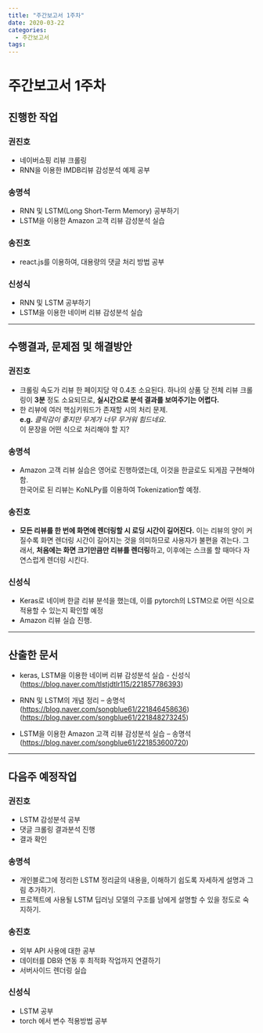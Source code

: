```yaml
---
title: "주간보고서 1주차"
date: 2020-03-22
categories:
  - 주간보고서
tags:
---
```


# 주간보고서 1주차


## 진행한 작업

### 권진호
- 네이버쇼핑 리뷰 크롤링
- RNN을 이용한 IMDB리뷰 감성분석 예제 공부

### 송명석
- RNN 및 LSTM(Long Short-Term Memory) 공부하기
- LSTM을 이용한 Amazon 고객 리뷰 감성분석 실습

### 송진호
- react.js를 이용하여, 대용량의 댓글 처리 방법 공부

### 신성식
- RNN 및 LSTM 공부하기
- LSTM을 이용한 네이버 리뷰 감성분석 실습 

-----

## 수행결과, 문제점 및 해결방안

### 권진호
- 크롤링 속도가 리뷰 한 페이지당 약 0.4초 소요된다. 하나의 상품 당 전체 리뷰 크롤링이 **3분** 정도 소요되므로, **실시간으로 분석 결과를 보여주기는 어렵다.**
- 한 리뷰에 여러 핵심키워드가 존재할 시의 처리 문제.  
**e.g.** *클릭감이 좋지만 무게가 너무 무거워 힘드네요*.  
이 문장을 어떤 식으로 처리해야 할 지?

### 송명석
- Amazon 고객 리뷰 실습은 영어로 진행하였는데, 이것을 한글로도 되게끔 구현해야 함.  
한국어로 된 리뷰는 KoNLPy를 이용하여 Tokenization할 예정.

### 송진호
- **모든 리뷰를 한 번에 화면에 렌더링할 시 로딩 시간이 길어진다.** 이는 리뷰의 양이 커질수록 화면 렌더링 시간이 길어지는 것을 의미하므로 사용자가 불편을 겪는다. 그래서, **처음에는 화면 크기만큼만 리뷰를 렌더링**하고, 이후에는 스크롤 할 때마다 자연스럽게 렌더링 시킨다.

### 신성식
- Keras로 네이버 한글 리뷰 분석을 했는데, 이를 pytorch의 LSTM으로 어떤 식으로 적용할 수 있는지 확인할 예정
- Amazon 리뷰 실습 진행.
-----

## 산출한 문서
- keras, LSTM을 이용한 네이버 리뷰 감성분석 실습 - 신성식
(https://blog.naver.com/tlstjdtlr115/221857786393)

- RNN 및 LSTM의 개념 정리 – 송명석  
(https://blog.naver.com/songblue61/221846458636)  
(https://blog.naver.com/songblue61/221848273245)

- LSTM을 이용한 Amazon 고객 리뷰 감성분석 실습 – 송명석
(https://blog.naver.com/songblue61/221853600720)

-----

## 다음주 예정작업

### 권진호
- LSTM 감성분석 공부
- 댓글 크롤링 결과분석 진행
- 결과 확인

### 송명석
- 개인블로그에 정리한 LSTM 정리글의 내용을, 이해하기 쉽도록 자세하게 설명과 그림 추가하기.
- 프로젝트에 사용될 LSTM 딥러닝 모델의 구조를 남에게 설명할 수 있을 정도로 숙지하기.

### 송진호
- 외부 API 사용에 대한 공부 
- 데이터를 DB와 연동 후 최적화 작업까지 연결하기
- 서버사이드 렌더링 실습

### 신성식
-  LSTM 공부
-  torch 에서 변수 적용방법 공부

